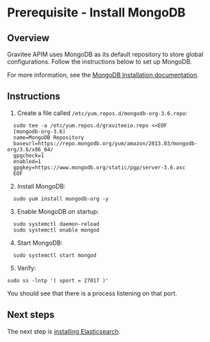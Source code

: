 # Prerequisite - Install MongoDB

## Overview

Gravitee APIM uses MongoDB as its default repository to store global configurations. Follow the instructions below to set up MongoDB.

For more information, see the [MongoDB Installation documentation](https://docs.mongodb.com/v3.6/tutorial/install-mongodb-on-amazon).

## Instructions

1. Create a file called `/etc/yum.repos.d/mongodb-org-3.6.repo`:

```
  sudo tee -a /etc/yum.repos.d/graviteeio.repo <<EOF
  [mongodb-org-3.6]
  name=MongoDB Repository
  baseurl=https://repo.mongodb.org/yum/amazon/2013.03/mongodb-org/3.6/x86_64/
  gpgcheck=1
  enabled=1
  gpgkey=https://www.mongodb.org/static/pgp/server-3.6.asc
  EOF
```

2. Install MongoDB:

```
  sudo yum install mongodb-org -y
```

3. Enable MongoDB on startup:

```
  sudo systemctl daemon-reload
  sudo systemctl enable mongod
```

4. Start MongoDB:

```
  sudo systemctl start mongod
```

5. Verify:

```
sudo ss -lntp '( sport = 27017 )'
```

You should see that there is a process listening on that port.

## Next steps

The next step is [installing Elasticsearch](installation-guide-amazon-prerequisite-elasticsearch.md).

